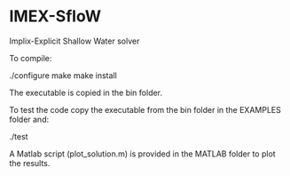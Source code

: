 # IMEX-SfloW
Implix-Explicit Shallow Water solver

To compile:

./configure
make
make install


The executable is copied in the bin folder.

To test the code copy the executable from the bin folder in the EXAMPLES folder and:

./test

A Matlab script (plot_solution.m) is provided in the MATLAB folder to plot the results.


